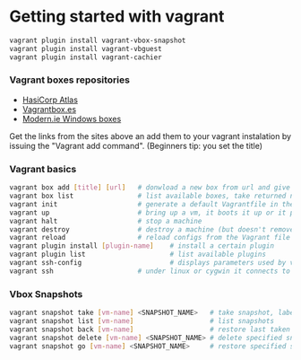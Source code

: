 Getting started with vagrant 
=====================

``` bash
vagrant plugin install vagrant-vbox-snapshot
vagrant plugin install vagrant-vbguest
vagrant plugin install vagrant-cachier
```

### Vagrant boxes repositories
* [HasiCorp Atlas](https://atlas.hashicorp.com/boxes/search)
* [Vagrantbox.es](http://www.vagrantbox.es/)
* [Modern.ie Windows boxes](http://dev.modern.ie/tools/vms/windows/)

Get the links from the sites above an add them to your vagrant instalation by issuing the "Vagrant add command". (Beginners tip: you set the title) 

### Vagrant basics

``` bash
vagrant box add [title] [url]   # donwload a new box from url and give it a tile
vagrant box list                # list available boxes, take returned name and put it it your Vagrantfile under config.vm.box
vagrant init                    # generate a default Vagrantfile in the current directory
vagrant up                      # bring up a vm, it boots it up or it provisions it 
vagrant halt                    # stop a machine
vagrant destroy                 # destroy a machine (but doesn't remove the directory)
vagrant reload                  # reload configs from the Vagrant file (accompanied by a halt and up)
vagrant plugin install [plugin-name]    # install a certain plugin 
vagrant plugin list                     # list available plugins 
vagrant ssh-config                      # displays parameters used by vagrant ssh (mostly interesting if you don't know the path to your IdentityFile (that holds the vagrant ssh key)
vagrant ssh                     # under linux or cygwin it connects to the box via ssh using the ssh key (get the path to it from above)
```


### Vbox Snapshots

``` bash 
vagrant snapshot take [vm-name] <SNAPSHOT_NAME>   # take snapshot, labeled by NAME
vagrant snapshot list [vm-name]                   # list snapshots
vagrant snapshot back [vm-name]                   # restore last taken snapshot
vagrant snapshot delete [vm-name] <SNAPSHOT_NAME> # delete specified snapshot
vagrant snapshot go [vm-name] <SNAPSHOT_NAME>     # restore specified snapshot
```


